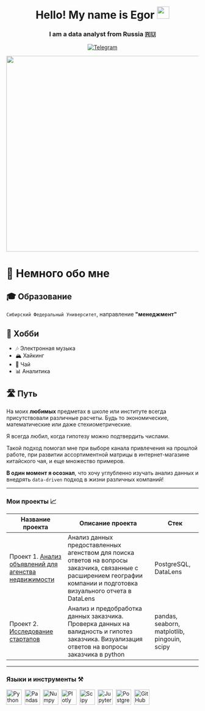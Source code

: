 <h1 align="center">Hello! My name is Egor</a>
<img src="https://github.com/blackcater/blackcater/raw/main/images/Hi.gif" height="32"/></h1>
<h3 align="center">I am a data analyst from Russia 🇷🇺</h3>

<div align="center">

 <a href="">[![Telegram](https://img.shields.io/badge/-Telegram-27A7E7?style=for-the-badge&logo=telegram)](https://t.me/GueuzeClub)</a>

</div>

<div align="center">
 
<img src="https://media4.giphy.com/media/v1.Y2lkPTc5MGI3NjExZDBtM3RldzVxM2M4YndrdTJsbXV1ZDdhOHpsY3BvbmpqNXRsbHZwMiZlcD12MV9pbnRlcm5hbF9naWZfYnlfaWQmY3Q9Zw/JIX9t2j0ZTN9S/giphy.gif" height="512" align="center" /></h1>

</div>


# 📌 Немного обо мне

## 🎓 Образование 
`Сибирский Федеральный Университет`, направление **"менеджмент"**

## 🌟 Хобби
- 🎶 Электронная музыка  
- 🏔️ Хайкинг  
- 🍵 Чай  
- 📊 Аналитика  

## 🛣️ Путь
На моих **любимых** предметах в школе или институте всегда присутствовали различные расчеты. Будь то экономические, математические или даже стехиометрические.

Я всегда любил, когда гипотезу можно подтвердить числами.

Такой подход помогал мне при выборе канала привлечения на прошлой работе, при развитии ассортиментной матрицы в интернет-магазине китайского чая, и еще множество примеров.

**В один момент я осознал**, что хочу углубленно изучать анализ данных и внедрять `data-driven` подход в жизни различных компаний!

---

           
        
     

### Мои проекты 📈

|Название проекта| Описание проекта| Стек|
|----------------|-----------------|-----|
|Проект 1.  [Анализ объявлений для агенства недвижимости](https://github.com/Gueuzeclub/Project_1)|Анализ данных предоставленных агенством для поиска ответов на вопросы заказчика, связанные с расширением географии компании и подготовка визуального отчета в DataLens|PostgreSQL, DataLens|
|Проект 2.  [Исследование стартапов](https://github.com/Gueuzeclub/Project_1)|Анализ и предобработка данных заказчика. Проверка данных на валидность и гипотез заказчика. Визуализация ответов на вопросы заказчика в python |pandas, seaborn, matplotlib, pingouin, scipy|

<div>

---

### Языки и инструменты ⚒

  <img src="https://img.shields.io/badge/python-white?logo=python&style=for-the-badge" title="Python" alt="Python" height="40"/>&nbsp;
  <img src="https://img.shields.io/badge/pandas-white?logo=pandas&logoColor=blue&style=for-the-badge" title="Pandas" alt="Pandas" height="40"/>&nbsp;
  <img src="https://img.shields.io/badge/numpy-white?logo=numpy&logoColor=blue&style=for-the-badge" title="Numpy" alt="Numpy" height="40"/>&nbsp;
  <img src="https://img.shields.io/badge/plotly-white?logo=plotly&logoColor=blue&style=for-the-badge" title="Plotly" alt="Plotly" height="40"/>&nbsp;
  <img src="https://img.shields.io/badge/Scipy-white?logo=Scipy&logoColor=black&style=for-the-badge" title="Scipy" alt="Scipy" height="40"/>&nbsp;
  <img src="https://img.shields.io/badge/Jupyter_notebook-white?logo=Jupyter&style=for-the-badge" title="Jupyter" alt="Jupyter" height="40"/>&nbsp;
  <img src="https://img.shields.io/badge/PostgreSQL-white?logo=PostgreSQL&s&style=for-the-badge" title="PostgreSQL" alt="PostgreSQL" height="40"/>&nbsp;
  <img src="https://img.shields.io/badge/github-white?logo=github&logoColor=black&style=for-the-badge" title="GitHub" alt="GitHub" height="40"/>&nbsp;

</div>
